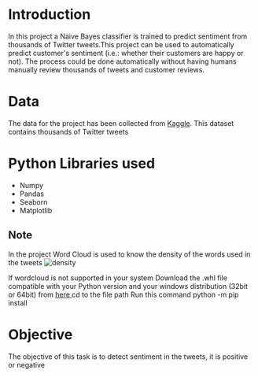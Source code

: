 # Introduction
In this project a Naive Bayes classifier is trained to predict sentiment from thousands of Twitter tweets.This project can be used to automatically predict customer's sentiment 
(i.e.: whether their customers are happy or not). The process could be done automatically without having humans manually review thousands of tweets and customer reviews. 

# Data
The data for the project has been collected from <a href="https://www.kaggle.com/arkhoshghalb/twitter-sentiment-analysis-hatred-speech"> Kaggle</a>. 
This dataset contains thousands of Twitter tweets

# Python Libraries used
- Numpy
- Pandas
- Seaborn
- Matplotlib

## Note
In the project Word Cloud is used to know the density of the words used in the tweets
![density](https://user-images.githubusercontent.com/52497119/87316737-c661cb80-c543-11ea-8f47-66c9dafd6d3f.png)

If wordcloud is not supported in your system 
Download the .whl file compatible with your Python version and your windows distribution (32bit or 64bit) from <a href="https://www.lfd.uci.edu/~gohlke/pythonlibs/#wordcloud"> here </a>
cd to the file path
Run this command python -m pip install <filename>
  
# Objective
The objective of this task is to detect sentiment in the tweets, it is positive or negative
